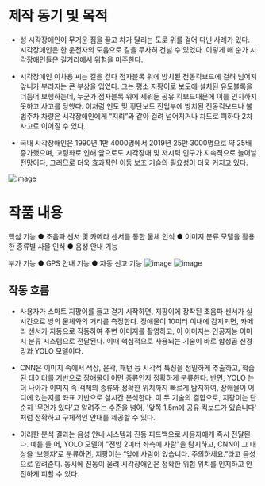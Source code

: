 # 제작 동기 및 목적

* 성 시각장애인이 무거운 짐을 끌고 차가 달리는 도로 위를 걸어 다닌 사례가 있다. 시각장애인은 한 운전자의 도움으로 길을 무사히 건널 수 있었다. 이렇게 매 순가 시각장애인들은 길거리에서 위험을 마주한다. 

* 시각장애인 이차용 씨는 길을 걷다 점자블록 위에 방치된 전동킥보드에 걸려 넘어져 앞니가 부러지는 큰 부상을 입었다​. 그는 평소 지팡이로 보도에 설치된 유도블록을 더듬어 보행하는데, 누군가 점자블록 위에 세워둔 공유 킥보드때문에 이를 인지하지 못하고 사고를 당했다​. 이처럼 인도 및 횡단보도 진입부에 방치된 전동킥보드나 불법주차 차량은 시각장애인에게 “지뢰”와 같아 걸려 넘어지거나 차도로 피하다 2차 사고로 이어질 수 있다.

* 국내 시각장애인은 1990년 1만 4000명에서 2019년 25만 3000명으로 약 25배 증가했으며, 고령화로 인해 앞으로도 시각장애 및 저시력 인구가 지속적으로 늘어날 전망이다, 그러므로 더욱 효과적인 이동 보조 기술의 필요성이 더욱 커지고 있다.

![image](https://github.com/user-attachments/assets/dbe928e9-082e-4e29-8f89-9e67e6e5a1d8)

# 작품 내용

핵심 기능
● 초음파 센서 및 카메라 센서를 통한 물체 인식
● 이미지 분류 모델을 활용한 종류별 사물 인식
● 음성 안내 기능

부가 기능
● GPS 안내 기능
● 자동 신고 기능
![image](https://github.com/user-attachments/assets/b4732a1e-a375-4a5c-b611-d4b294165586)
![image](https://github.com/user-attachments/assets/7e6702ee-401b-42da-bdef-edf0c258a795)


## 작동 흐름
* 사용자가 스마트 지팡이를 들고 걷기 시작하면, 지팡이에 장착된 초음파 센서가 실시간으로 
방의 물체와의 거리를 측정한다. 장애물이 10미터 이내에 감지되면, 카메라 센서가 자동으로
작동하여 주변 이미지를 촬영하고, 이 이미지는 인공지능 이미지 분류 시스템으로 전달된다.
이때 핵심적으로 사용되는 기술이 바로 합성곱 신경망과 YOLO 모델이다.

* CNN은 이미지 속에서 색상, 윤곽, 패턴 등 시각적 특징을 정밀하게 추출하고, 학습된 데이터를
기반으로 장애물이 어떤 종류인지 정확하게 분류한다. 반면, YOLO 는 더 나아가 이미지
속 객체의 종류와 정확한 위치까지 빠르게 탐지하여, 장애물이 어디에 있는지를 좌표 기반으로
실시간 분석한다. 이 두 기술의 결합으로, 지팡이는 단순히 '무언가 있다'고 알려주는 수준을
넘어, '앞쪽 1.5m에 공유 킥보드가 있습니다' 처럼 정확하고 구체적인 안내를 제공할 수 있다.

* 이러한 분석 결과는 음성 안내 시스템과 진동 피드백으로 사용자에게 즉시 전달된다. 예를 들 
어, YOLO 모델이 "전방 2미터 좌측에 사람"을 탐지하고, CNN이 그 대상을 ‘보행자’로 분류하면, 지팡이는 “앞에 사람이 있습니다. 주의하세요.”라고 음성으로 알려준다. 동시에 진동이 
울려 시각장애인은 정확한 위험 위치를 인지하고 안전하게 피할 수 있다.
